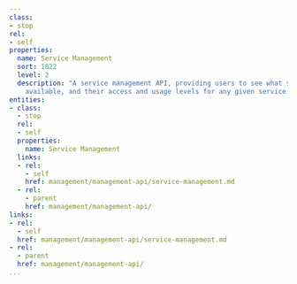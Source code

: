 ```yaml
---
class:
- stop
rel:
- self
properties:
  name: Service Management
  sort: 1822
  level: 2
  description: "A service management API, providing users to see what services are
    available, and their access and usage levels for any given service. \t "
entities:
- class:
  - stop
  rel:
  - self
  properties:
    name: Service Management
  links:
  - rel:
    - self
    href: management/management-api/service-management.md
  - rel:
    - parent
    href: management/management-api/
links:
- rel:
  - self
  href: management/management-api/service-management.md
- rel:
  - parent
  href: management/management-api/
...
```

